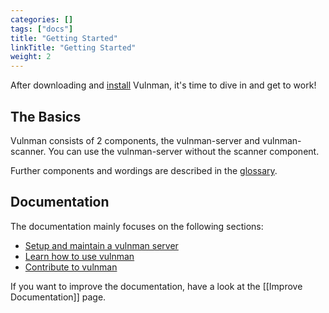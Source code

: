 ```yaml
---
categories: []
tags: ["docs"] 
title: "Getting Started"
linkTitle: "Getting Started"
weight: 2
---
```



After downloading and [install](/docs/Getting%20started/install-vulnman-server)
Vulnman, it's time to dive in and get to work!

## The Basics
Vulnman consists of 2 components, the vulnman-server and vulnman-scanner.
You can use the vulnman-server without the scanner component.

Further components and wordings are described in the [glossary](/docs/glossary/).


## Documentation
The documentation mainly focuses on the following sections:

- [Setup and maintain a vulnman server](/docs/getting-started/install-vulnman-server/)
- [Learn how to use vulnman](/docs/user-guide/)
- [Contribute to vulnman](/docs/contribution-guidelines/)


If you want to improve the documentation, have a look at the [[Improve Documentation]] page.